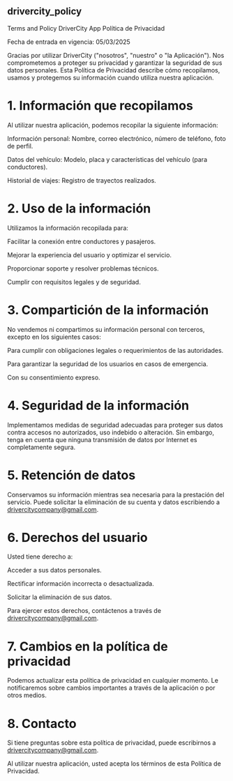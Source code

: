 ## drivercity_policy
Terms and Policy DriverCity App
Política de Privacidad

Fecha de entrada en vigencia: 05/03/2025

Gracias por utilizar DriverCity ("nosotros", "nuestro" o "la Aplicación"). Nos comprometemos a proteger su privacidad y garantizar la seguridad de sus datos personales. Esta Política de Privacidad describe cómo recopilamos, usamos y protegemos su información cuando utiliza nuestra aplicación.

# 1. Información que recopilamos

Al utilizar nuestra aplicación, podemos recopilar la siguiente información:

Información personal: Nombre, correo electrónico, número de teléfono, foto de perfil.

Datos del vehículo: Modelo, placa y características del vehículo (para conductores).

Historial de viajes: Registro de trayectos realizados.

# 2. Uso de la información

Utilizamos la información recopilada para:

Facilitar la conexión entre conductores y pasajeros.

Mejorar la experiencia del usuario y optimizar el servicio.

Proporcionar soporte y resolver problemas técnicos.

Cumplir con requisitos legales y de seguridad.

# 3. Compartición de la información

No vendemos ni compartimos su información personal con terceros, excepto en los siguientes casos:

Para cumplir con obligaciones legales o requerimientos de las autoridades.

Para garantizar la seguridad de los usuarios en casos de emergencia.

Con su consentimiento expreso.

# 4. Seguridad de la información

Implementamos medidas de seguridad adecuadas para proteger sus datos contra accesos no autorizados, uso indebido o alteración. Sin embargo, tenga en cuenta que ninguna transmisión de datos por Internet es completamente segura.

# 5. Retención de datos

Conservamos su información mientras sea necesaria para la prestación del servicio. Puede solicitar la eliminación de su cuenta y datos escribiendo a drivercitycompany@gmail.com.

# 6. Derechos del usuario

Usted tiene derecho a:

Acceder a sus datos personales.

Rectificar información incorrecta o desactualizada.

Solicitar la eliminación de sus datos.

Para ejercer estos derechos, contáctenos a través de drivercitycompany@gmail.com.

# 7. Cambios en la política de privacidad

Podemos actualizar esta política de privacidad en cualquier momento. Le notificaremos sobre cambios importantes a través de la aplicación o por otros medios.

# 8. Contacto

Si tiene preguntas sobre esta política de privacidad, puede escribirnos a drivercitycompany@gmail.com.

Al utilizar nuestra aplicación, usted acepta los términos de esta Política de Privacidad.

